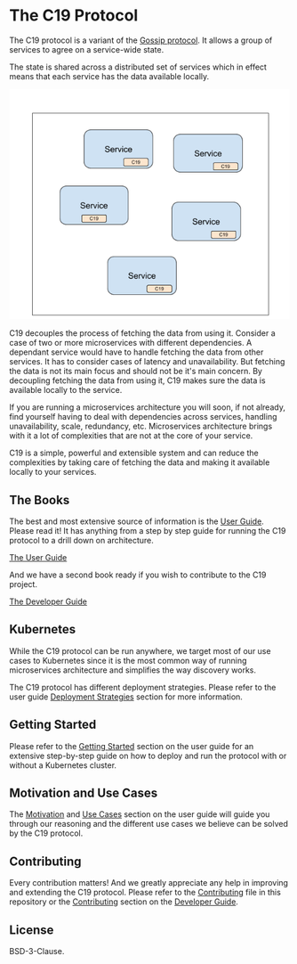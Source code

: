 # The C19 Protocol
The C19 protocol is a variant of the [Gossip protocol](https://en.wikipedia.org/wiki/Gossip_protocol). It allows a group of services to agree on a service-wide state.

The state is shared across a distributed set of services which in effect means that each service has the data available locally.

![Sharing state use case](resources/sharing-state.png)

C19 decouples the process of fetching the data from using it. Consider a case of two or more microservices with different dependencies. 
A dependant service would have to handle fetching the data from other services. It has to consider cases of latency and unavailability. 
But fetching the data is not its main focus and should not be it's main concern. By decoupling fetching the data from using it, C19 makes sure 
the data is available locally to the service. 

If you are running a microservices architecture you will soon, if not already, find yourself having to deal with dependencies across services, handling unavailability, scale, 
redundancy, etc. Microservices architecture brings with it a lot of complexities that are not at the core of your service. 

C19 is a simple, powerful and extensible system and can reduce the complexities by taking care of fetching the data and making it available locally to your services.

## The Books
The best and most extensive source of information is the [User Guide]. Please read it!
It has anything from a step by step guide for running the C19 protocol to a drill down on architecture.

[The User Guide]

And we have a second book ready if you wish to contribute to the C19 project.

[The Developer Guide]

## Kubernetes
While the C19 protocol can be run anywhere, we target most of our use cases to Kubernetes since it is the most common way of running microservices architecture and simplifies 
the way discovery works.

The C19 protocol has different deployment strategies. Please refer to the user guide [Deployment Strategies] section for more information.

## Getting Started
Please refer to the [Getting Started] section on the user guide for an extensive step-by-step guide on how to deploy and run the protocol with or without a Kubernetes cluster.

## Motivation and Use Cases
The [Motivation] and [Use Cases] section on the user guide will guide you through our reasoning and the different use cases we believe can be solved by the C19 protocol.

## Contributing
Every contribution matters! And we greatly appreciate any help in improving and extending the C19 protocol. Please refer to the [Contributing](CONTRIBUTING.md) file in this repository or the 
[Contributing] section on the [Developer Guide].

## License
BSD-3-Clause.

[The User Guide]: https://c19p.github.io/user-guide/title-page.html
[User Guide]: https://c19p.github.io/user-guide/title-page.html
[The Developer Guide]: https://c19p.github.io/developer-guide/
[Developer Guide]: https://c19p.github.io/developer-guide/
[Deployment Strategies]: https://c19p.github.io/user-guide/deployment-strategies.html
[Getting Started]: https://c19p.github.io/user-guide/ch01-00-getting-started.html
[Contributing]: https://c19p.github.io/developer-guide/contributing.html
[Motivation]: https://c19p.github.io/user-guide/motivation.html
[Use Cases]: https://c19p.github.io/user-guide/use-cases.html
